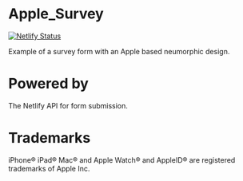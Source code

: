 # Apple_Survey

[![Netlify Status](https://api.netlify.com/api/v1/badges/ecf671b5-4dd8-43d0-9e26-1a1e35fbf0b2/deploy-status)](https://app.netlify.com/sites/apple-survey/deploys)

Example of a survey form with an Apple based neumorphic design.

# Powered by

The Netlify API for form submission.

# Trademarks

iPhone® iPad® Mac® and Apple Watch® and AppleID® are registered trademarks of Apple Inc.
